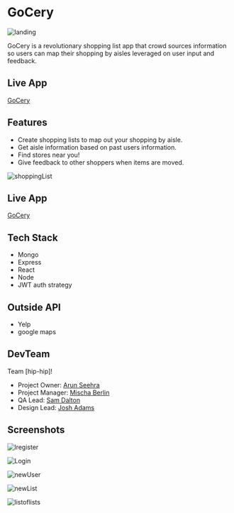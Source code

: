 # GoCery

![landing](public/readmeImages/landing1.jpg?raw=true 'Landing')

GoCery is a revolutionary shopping list app that crowd sources information
so users can map their shopping by aisles leveraged on user input and feedback.

## Live App

[GoCery](https://gocery-app.netlify.com/)

## Features

- Create shopping lists to map out your shopping by aisle.
- Get aisle information based on past users information.
- Find stores near you!
- Give feedback to other shoppers when items are moved.

![shoppingList](public/readmeImages/shoppinglist.png#center?raw=true 'Landing')

## Live App

[GoCery](https://gocery-app.netlify.com/)

## Tech Stack

- Mongo
- Express
- React
- Node
- JWT auth strategy

## Outside API

- Yelp
- google maps

## DevTeam

Team [hip-hip]!

- Project Owner: [Arun Seehra](https://github.com/aseehra)
- Project Manager: [Mischa Berlin](https://github.com/mischb)
- QA Lead: [Sam Dalton](https://github.com/SamDaltonJr)
- Design Lead: [Josh Adams](https://github.com/ender554)

## Screenshots

![lregister](public/readmeImages/register.png?raw=true 'register')

![Login](public/readmeImages/login.png?raw=true 'Login')

![newUser](public/readmeImages/newuserprompt.png?raw=true 'new user prompt')

![newList](public/readmeImages/newlist.png?raw=true 'Landing')

![listoflists](public/readmeImages/listoflists.png?raw=true 'Landing')
